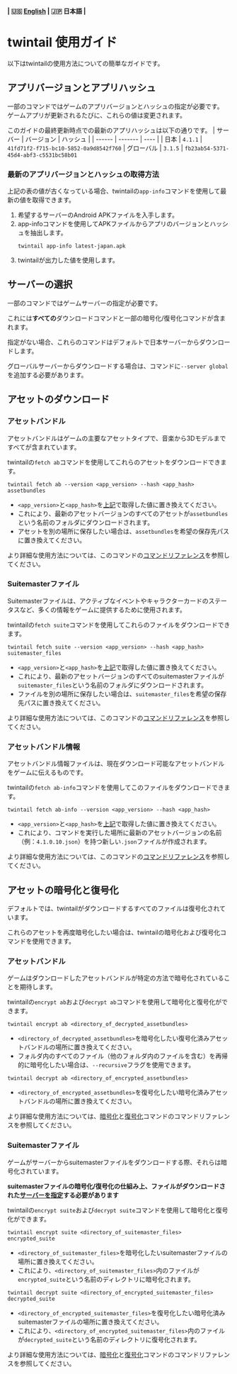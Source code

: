 **| :us: [English](./en.md) | :jp: 日本語 |**
# twintail 使用ガイド
以下はtwintailの使用方法についての簡単なガイドです。

## アプリバージョンとアプリハッシュ
一部のコマンドではゲームのアプリバージョンとハッシュの指定が必要です。
ゲームアプリが更新されるたびに、これらの値は変更されます。

このガイドの最終更新時点での最新のアプリハッシュは以下の通りです。
| サーバー | バージョン | ハッシュ |
| ------ | ------- | ---- |
| 日本  | ``4.1.1`` | ``41fd71f2-f715-bc10-5852-0a9d8542f760``
| グローバル | ``3.1.5`` | ``fb23ab54-5371-45d4-abf3-c5531bc58b01``

### 最新のアプリバージョンとハッシュの取得方法
上記の表の値が古くなっている場合、twintailの``app-info``コマンドを使用して最新の値を取得できます。
1. 希望するサーバーのAndroid APKファイルを入手します。
2. app-infoコマンドを使用してAPKファイルからアプリのバージョンとハッシュを抽出します。
   ```
   twintail app-info latest-japan.apk
   ```
3. twintailが出力した値を使用します。

## サーバーの選択
一部のコマンドではゲームサーバーの指定が必要です。

これには**すべての**ダウンロードコマンドと一部の暗号化/復号化コマンドが含まれます。

指定がない場合、これらのコマンドはデフォルトで日本サーバーからダウンロードします。

グローバルサーバーからダウンロードする場合は、コマンドに``--server global``を追加する必要があります。

## アセットのダウンロード

### アセットバンドル
アセットバンドルはゲームの主要なアセットタイプで、音楽から3Dモデルまですべてが含まれています。

twintailの``fetch ab``コマンドを使用してこれらのアセットをダウンロードできます。
```
twintail fetch ab --version <app_version> --hash <app_hash> assetbundles
```
- ``<app_version>``と``<app_hash>``を[上記](#アプリバージョンとアプリハッシュ)で取得した値に置き換えてください。
- これにより、最新のアセットバージョンのすべてのアセットが``assetbundles``という名前のフォルダにダウンロードされます。
- アセットを別の場所に保存したい場合は、``assetbundles``を希望の保存先パスに置き換えてください。

より詳細な使用方法については、このコマンドの[コマンドリファレンス](../commands/jp.md#fetch-ab)を参照してください。

### Suitemasterファイル
Suitemasterファイルは、アクティブなイベントやキャラクターカードのステータスなど、多くの情報をゲームに提供するために使用されます。

twintailの``fetch suite``コマンドを使用してこれらのファイルをダウンロードできます。
```
twintail fetch suite --version <app_version> --hash <app_hash> suitemaster_files
```
- ``<app_version>``と``<app_hash>``を[上記](#アプリバージョンとアプリハッシュ)で取得した値に置き換えてください。
- これにより、最新のアセットバージョンのすべてのsuitemasterファイルが``suitemaster_files``という名前のフォルダにダウンロードされます。
- ファイルを別の場所に保存したい場合は、``suitemaster_files``を希望の保存先パスに置き換えてください。

より詳細な使用方法については、このコマンドの[コマンドリファレンス](../commands/jp.md#fetch-suite)を参照してください。

### アセットバンドル情報
アセットバンドル情報ファイルは、現在ダウンロード可能なアセットバンドルをゲームに伝えるものです。

twintailの``fetch ab-info``コマンドを使用してこのファイルをダウンロードできます。
```
twintail fetch ab-info --version <app_version> --hash <app_hash>
```
- ``<app_version>``と``<app_hash>``を[上記](#アプリバージョンとアプリハッシュ)で取得した値に置き換えてください。
- これにより、コマンドを実行した場所に最新のアセットバージョンの名前（例：``4.1.0.10.json``）を持つ新しい``.json``ファイルが作成されます。

より詳細な使用方法については、このコマンドの[コマンドリファレンス](../commands/jp.md#fetch-ab-info)を参照してください。

## アセットの暗号化と復号化
デフォルトでは、twintailがダウンロードするすべてのファイルは復号化されています。

これらのアセットを再度暗号化したい場合は、twintailの暗号化および復号化コマンドを使用できます。

### アセットバンドル
ゲームはダウンロードしたアセットバンドルが特定の方法で暗号化されていることを期待します。

twintailの``encrypt ab``および``decrypt ab``コマンドを使用して暗号化と復号化ができます。
```
twintail encrypt ab <directory_of_decrypted_assetbundles>
```
- ``<directory_of_decrypted_assetbundles>``を暗号化したい復号化済みアセットバンドルの場所に置き換えてください。
- フォルダ内のすべてのファイル（他のフォルダ内のファイルを含む）を再帰的に暗号化したい場合は、``--recursive``フラグを使用できます。

```
twintail decrypt ab <directory_of_encrypted_assetbundles>
```
- ``<directory_of_encrypted_assetbundles>``を復号化したい暗号化済みアセットバンドルの場所に置き換えてください。

より詳細な使用方法については、[暗号化](../commands/jp.md#encrypt-ab)と[復号化](../commands/jp.md#decrypt-ab)コマンドのコマンドリファレンスを参照してください。

### Suitemasterファイル
ゲームがサーバーからsuitemasterファイルをダウンロードする際、それらは暗号化されています。

**suitemasterファイルの暗号化/復号化の仕組み上、ファイルがダウンロードされた[サーバーを指定](#サーバーの選択)する必要があります**

twintailの``encrypt suite``および``decrypt suite``コマンドを使用して暗号化と復号化ができます。
```
twintail encrypt suite <directory_of_suitemaster_files> encrypted_suite
```
- ``<directory_of_suitemaster_files>``を暗号化したいsuitemasterファイルの場所に置き換えてください。
- これにより、``<directory_of_suitemaster_files>``内のファイルが``encrypted_suite``という名前のディレクトリに暗号化されます。

```
twintail decrypt suite <directory_of_encrypted_suitemaster_files> decrypted_suite
```
- ``<directory_of_encrypted_suitemaster_files>``を復号化したい暗号化済みsuitemasterファイルの場所に置き換えてください。
- これにより、``<directory_of_encrypted_suitemaster_files>``内のファイルが``decrypted_suite``という名前のディレクトリに復号化されます。

より詳細な使用方法については、[暗号化](../commands/jp.md#encrypt-suite)と[復号化](../commands/jp.md#decrypt-suite)コマンドのコマンドリファレンスを参照してください。